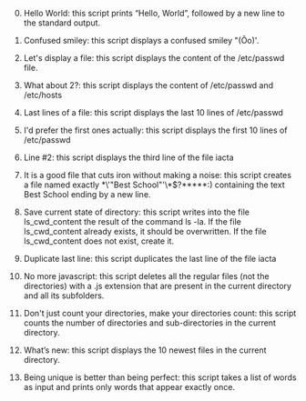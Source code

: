 0. Hello World: this script prints “Hello, World”, followed by a new line to the standard output.


1. Confused smiley: this script displays a confused smiley "(Ôo)'.


2. Let's display a file: this script displays the content of the /etc/passwd file.


3. What about 2?: this script displays the content of /etc/passwd and /etc/hosts


4. Last lines of a file: this script displays the last 10 lines of /etc/passwd


5. I'd prefer the first ones actually: this script displays the first 10 lines of /etc/passwd


6. Line #2: this script displays the third line of the file iacta


7. It is a good file that cuts iron without making a noise: this script creates a file named exactly \*\\'"Best School"\'\\*$\?\*\*\*\*\*:) containing the text Best School ending by a new line.


8. Save current state of directory: this script writes into the file ls_cwd_content the result of the command ls -la. If the file ls_cwd_content already exists, it should be overwritten. If the file ls_cwd_content does not exist, create it.


9. Duplicate last line: this script duplicates the last line of the file iacta


10. No more javascript: this script deletes all the regular files (not the directories) with a .js extension that are present in the current directory and all its subfolders.


11. Don't just count your directories, make your directories count: this script counts the number of directories and sub-directories in the current directory.


12. What’s new: this script displays the 10 newest files in the current directory.


13. Being unique is better than being perfect: this script takes a list of words as input and prints only words that appear exactly once.



